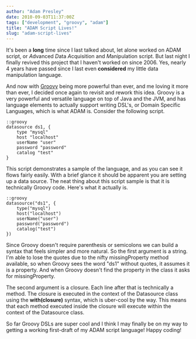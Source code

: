 ```yaml
---
author: "Adam Presley"
date: 2010-09-03T11:37:00Z
tags: ["development", "groovy", "adam"]
title: "ADAM Script Lives!"
slug: "adam-script-lives"
---
```


It's been a **long** time since I last talked about, let alone
worked on ADAM script, or *A*dvanced *D*ata *A*cquisition and
*M*anipulation script. But last night I finally revived this project
that I haven't worked on since 2006. Yes, nearly 4 years have passed
since I last even **considered** my little data manipulation
language.

And now with [Groovy](http://groovy.codehaus.org/) being more powerful than ever, and me loving it
more than ever, I decided once again to revisit and rework this idea.
Groovy is a very powerful and versatile language on top of Java and the
JVM, and has language elements to actually support writing DSL's, or
Domain Specific Languages, which is what ADAM is. Consider the following
script.

	::groovy
	datasource ds1, {
		type "mysql"
		host "localhost"
		userName "user"
		password "password"
		catalog "test"
	}

This script demonstrates a sample of the language, and as you can see it
flows fairly easily. With a brief glance it should be apparent you are
setting up a data source. The neat thing about this script sample is
that it is technically Groovy code. Here's what it actually is.

	::groovy
	datasource("ds1", {
		type("mysql")
		host("localhost")
		userName("user")
		password("password")
		catalog("test")
	})

Since Groovy doesn't require parenthesis or semicolons we can build a
syntax that feels simpler and more natural. So the first argument is a
string. I'm able to lose the quotes due to the nifty missingProperty
method available, so when Groovy sees the word "ds1" without quotes, it
assumes it is a property. And when Groovy doesn't find the property in
the class it asks for missingProperty.

The second argument is a closure. Each line after that is technically a
method. The closure is executed in the context of the Datasource class
using the **with(closure)** syntax, which is uber-cool by the way.
This means that each method executed inside the closure will execute
within the context of the Datasource class.

So far Groovy DSLs are super cool and I think I may finally be on my way
to getting a working first-draft of my ADAM script language! Happy
coding!


